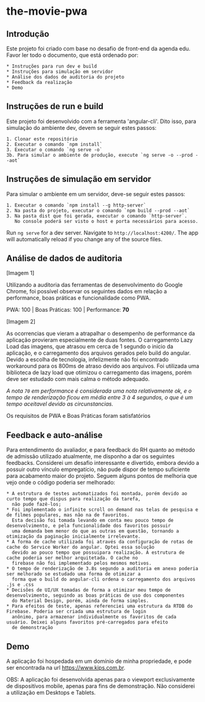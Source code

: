 # the-movie-pwa

## Introdução

Este projeto foi criado com base no desafio de front-end da agenda edu. Favor ler todo o documento, que está ordenado por:

    * Instruções para run dev e build  
    * Instruções para simulação em servidor  
    * Análise dos dados de auditoria do projeto  
    * Feedback da realização  
    * Demo  

## Instruções de run e build

Este projeto foi desenvolvido com a ferramenta 'angular-cli'. Dito isso, para simulação do ambiente dev, devem se seguir estes passos:

    1. Clonar este repositório  
    2. Executar o comando `npm install`
    3. Executar o comando `ng serve -o`
    3b. Para simular o ambiente de produção, execute `ng serve -o --prod --aot`


## Instruções de simulação em servidor

Para simular o ambiente em um servidor, deve-se seguir estes passos:

    1. Executar o comando `npm install --g http-server`
    2. Na pasta do projeto, executar o comando `npm build --prod --aot`
    3. Na pasta dist que foi gerada, executar o comando `http-server`.
       No console poderá ser visto o host e porta necessários para acesso.
    

Run `ng serve` for a dev server. Navigate to `http://localhost:4200/`. The app will automatically reload if you change any of the source files.

## Análise de dados de auditoria

[Imagem 1]

Utilizando a auditoria das ferramentas de desenvolvimento do Google Chrome, foi possível observar os seguintes dados em relação a performance, boas práticas e
funcionalidade como PWA.

PWA: 100 | Boas Práticas: 100 | Performance: **70**

[Imagem 2]

As ocorrencias que vieram a atrapalhar o desempenho de performance da aplicação provieram especialmente de duas fontes. O carregamento Lazy Load das imagens, que atrasou
em cerca de 1 segundo o inicio da aplicação, e o carregamento dos arquivos gerados pelo build do angular. Devido a escolha de tecnologia, infelizmente não foi encontrado
workaround para os 800ms de atraso devido aos arquivos. Foi utilizada uma biblioteca de lazy load que otimizou o carregamento das imagens, porém deve ser estudado com 
mais calma o método adequado.

*A nota `70` em performance é considerada uma nota relativamente ok, e o tempo de renderização ficou em média entre 3 à 4 segundos, o que é um tempo aceitavel devido as circunstancias.*

Os requisitos de PWA e Boas Práticas foram satisfatórios

## Feedback e auto-análise

Para entendimento do avaliador, e para feedback do RH quanto ao método de admissão utilizado atualmente, me disponho a dar os seguintes feedbacks. Considerei um desafio interessante e divertido, embora devido a possuir outro vínculo empregatício, não pude dispor de tempo suficiente para acabamento maior do projeto. Seguem alguns pontos
de melhoria que vejo onde o código poderia ser melhorado:
    
    * A estrutura de testes automatizados foi montada, porém devido ao curto tempo que dispus para realização da tarefa,
      não pude fazê-los;
    * Foi implementado o infinite scroll on demand nas telas de pesquisa e de filmes populares, mas não na de favoritos.
      Esta decisão foi tomada levando em conta meu pouco tempo de desenvolvimento, e pela funcionalidade dos favoritos possuir
      uma demanda bem menor do que as outras em questão, tornando a otimização da paginação inicialmente irrelevante.
    * A forma de cache utilizada foi através da configuração de rotas de cache do Service Worker do angular. Optei essa solução
      devido ao pouco tempo que possuipara realização. A estrutura de cache poderia ser melhor arquitetada. O cache no
      firebase não foi implementado pelos mesmos motivos.
    * O tempo de renderização de 3.8s segundo a auditoria em anexo poderia ser melhorado se estudado uma forma de otimizar a
      forma que o build do angular-cli ordena o carregamento dos arquivos .js e .css
    * Decisões de UI/UX tomadas de forma a otimizar meu tempo de desenvolvimento, seguindo as boas práticas de uso dos componentes
      do Material Design, porém, ainda de forma simples.
    * Para efeitos de teste, apenas referenciei uma estrutura da RTDB do Firebase. Poderia ser criada uma estrutura de login
      anônimo, para armazenar individualmente os favoritos de cada usuário. Deixei alguns favoritos pré-carregados para efeito
      de demonstração

## Demo

A aplicação foi hospedada em um domínio de minha propriedade, e pode ser encontrada na url https://www.kips.com.br. 

OBS: A aplicação foi desenvolvida apenas para o viewport exclusivamente de dispositívos mobile, apenas para fins de demonstração. Não considerei a utilização em Desktops e Tablets.
